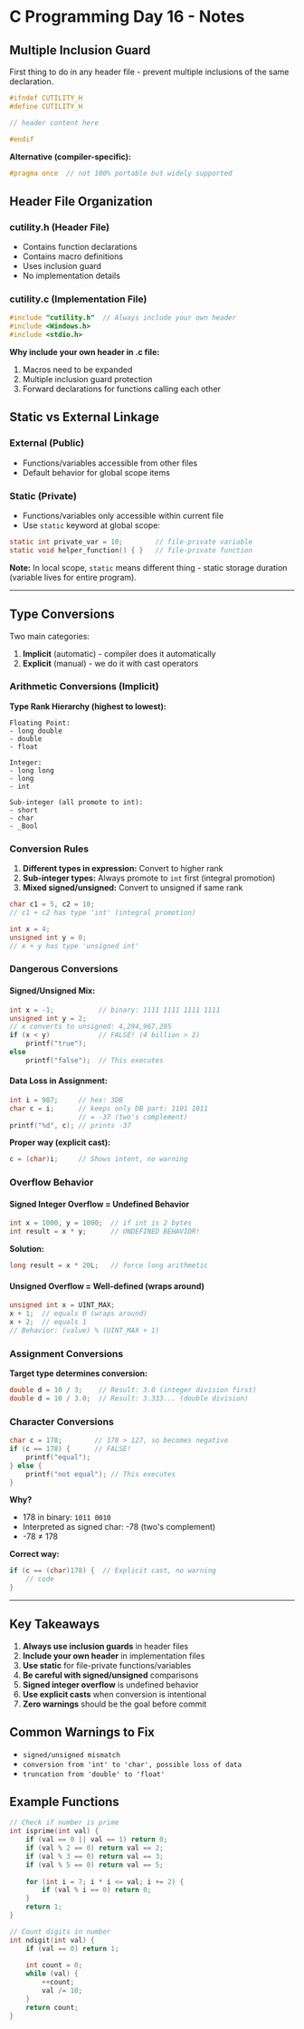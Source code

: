 # C Programming Day 16 - Notes

## Multiple Inclusion Guard

First thing to do in any header file - prevent multiple inclusions of the same declaration.

```c
#ifndef CUTILITY_H
#define CUTILITY_H

// header content here

#endif
```

**Alternative (compiler-specific):**
```c
#pragma once  // not 100% portable but widely supported
```

## Header File Organization

### cutility.h (Header File)
- Contains function declarations
- Contains macro definitions  
- Uses inclusion guard
- No implementation details

### cutility.c (Implementation File)
```c
#include "cutility.h"  // Always include your own header
#include <Windows.h>
#include <stdio.h>
```

**Why include your own header in .c file:**
1. Macros need to be expanded
2. Multiple inclusion guard protection
3. Forward declarations for functions calling each other

## Static vs External Linkage

### External (Public)
- Functions/variables accessible from other files
- Default behavior for global scope items

### Static (Private) 
- Functions/variables only accessible within current file
- Use `static` keyword at global scope:

```c
static int private_var = 10;        // file-private variable
static void helper_function() { }   // file-private function
```

**Note:** In local scope, `static` means different thing - static storage duration (variable lives for entire program).

---

## Type Conversions

Two main categories:
1. **Implicit** (automatic) - compiler does it automatically
2. **Explicit** (manual) - we do it with cast operators

### Arithmetic Conversions (Implicit)

**Type Rank Hierarchy (highest to lowest):**
```
Floating Point:
- long double
- double  
- float

Integer:
- long long
- long
- int

Sub-integer (all promote to int):
- short
- char
- _Bool
```

### Conversion Rules

1. **Different types in expression:** Convert to higher rank
2. **Sub-integer types:** Always promote to `int` first (integral promotion)
3. **Mixed signed/unsigned:** Convert to unsigned if same rank

```c
char c1 = 5, c2 = 10;
// c1 + c2 has type 'int' (integral promotion)

int x = 4;
unsigned int y = 0;
// x + y has type 'unsigned int'
```

### Dangerous Conversions

#### Signed/Unsigned Mix:
```c
int x = -1;           // binary: 1111 1111 1111 1111
unsigned int y = 2;   
// x converts to unsigned: 4,294,967,295
if (x < y)            // FALSE! (4 billion > 2)
    printf("true");
else 
    printf("false");  // This executes
```

#### Data Loss in Assignment:
```c
int i = 987;     // hex: 3DB
char c = i;      // keeps only DB part: 1101 1011
                 // = -37 (two's complement)
printf("%d", c); // prints -37
```

**Proper way (explicit cast):**
```c
c = (char)i;     // Shows intent, no warning
```

### Overflow Behavior

#### Signed Integer Overflow = Undefined Behavior
```c
int x = 1000, y = 1000;  // if int is 2 bytes
int result = x * y;      // UNDEFINED BEHAVIOR!
```

**Solution:**
```c
long result = x * 20L;   // force long arithmetic
```

#### Unsigned Overflow = Well-defined (wraps around)
```c
unsigned int x = UINT_MAX;
x + 1;  // equals 0 (wraps around)
x + 2;  // equals 1
// Behavior: (value) % (UINT_MAX + 1)
```

### Assignment Conversions

**Target type determines conversion:**
```c
double d = 10 / 3;    // Result: 3.0 (integer division first)
double d = 10 / 3.0;  // Result: 3.333... (double division)
```

### Character Conversions

```c
char c = 178;        // 178 > 127, so becomes negative
if (c == 178) {      // FALSE!
    printf("equal");
} else {
    printf("not equal"); // This executes
}
```

**Why?** 
- 178 in binary: `1011 0010`
- Interpreted as signed char: -78 (two's complement)
- -78 ≠ 178

**Correct way:**
```c
if (c == (char)178) {  // Explicit cast, no warning
    // code
}
```

---

## Key Takeaways

1. **Always use inclusion guards** in header files
2. **Include your own header** in implementation files
3. **Use static** for file-private functions/variables
4. **Be careful with signed/unsigned** comparisons
5. **Signed integer overflow** is undefined behavior
6. **Use explicit casts** when conversion is intentional
7. **Zero warnings** should be the goal before commit

## Common Warnings to Fix

- `signed/unsigned mismatch`
- `conversion from 'int' to 'char', possible loss of data`
- `truncation from 'double' to 'float'`

## Example Functions

```c
// Check if number is prime
int isprime(int val) {
    if (val == 0 || val == 1) return 0;
    if (val % 2 == 0) return val == 2;
    if (val % 3 == 0) return val == 3;
    if (val % 5 == 0) return val == 5;
    
    for (int i = 7; i * i <= val; i += 2) {
        if (val % i == 0) return 0;
    }
    return 1;
}

// Count digits in number  
int ndigit(int val) {
    if (val == 0) return 1;
    
    int count = 0;
    while (val) {
        ++count;
        val /= 10;
    }
    return count;
}
```